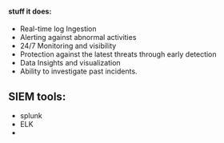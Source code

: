 #### stuff it does:
- Real-time log Ingestion
- Alerting against abnormal activities  
- 24/7 Monitoring and visibility
- Protection against the latest threats through early detection
- Data Insights and visualization
- Ability to investigate past incidents.
## SIEM tools:
- splunk 
- ELK 
- 